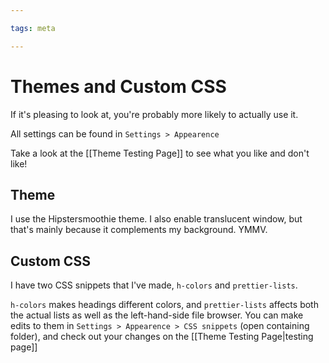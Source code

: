 ```yaml
---

tags: meta

---
```


# Themes and Custom CSS

If it's pleasing to look at, you're probably more likely to actually use it.

All settings can be found in `Settings > Appearence`

Take a look at the [[Theme Testing Page]] to see what you like and don't like!

## Theme

I use the Hipstersmoothie theme. 
I also enable translucent window, but that's mainly because it complements my background. YMMV.

## Custom CSS

I have two CSS snippets that I've made, `h-colors` and `prettier-lists`.

`h-colors` makes headings different colors, and `prettier-lists` affects both the actual lists as well as the left-hand-side file browser. You can make edits to them in `Settings > Appearence > CSS snippets` (open containing folder), and check out your changes on the [[Theme Testing Page|testing page]]